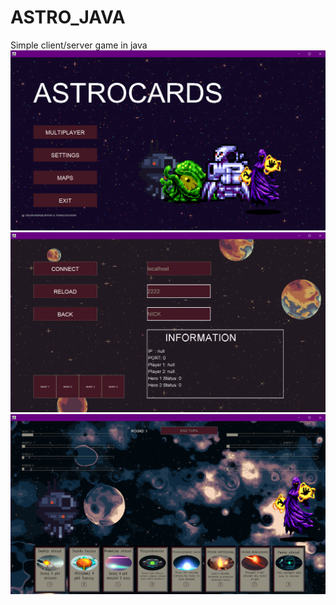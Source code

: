 # ASTRO_JAVA
Simple client/server game in java
![image](https://github.com/Tomasz1306/ASTRO_JAVA/blob/main/AstroZdjecia.png)
![image](https://github.com/Tomasz1306/ASTRO_JAVA/blob/main/AstroZdjecia2.png)
![image](https://github.com/Tomasz1306/ASTRO_JAVA/blob/main/AstroZdjecia3.png)
